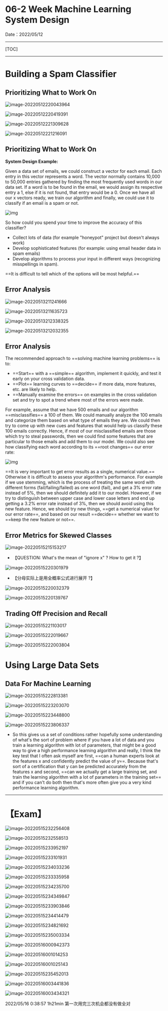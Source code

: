 # 06-2 Week Machine Learning System Design

Date：2022/05/12

------



[TOC]



------



# Building a Spam Classifier

## Prioritizing What to Work On

![image-20220512220043964](images/06_2_Week_Machine_Learning_System_Design/image-20220512220043964.png)

![image-20220512220419391](images/06_2_Week_Machine_Learning_System_Design/image-20220512220419391.png)

![image-20220512221309628](images/06_2_Week_Machine_Learning_System_Design/image-20220512221309628.png)

![image-20220512221216091](images/06_2_Week_Machine_Learning_System_Design/image-20220512221216091.png)



## Prioritizing What to Work On

**System Design Example:**

Given a data set of emails, we could construct a vector for each email. Each entry in this vector represents a word. The vector normally contains 10,000 to 50,000 entries gathered by finding the most frequently used words in our data set.  If a word is to be found in the email, we would assign its respective entry a 1, else if it is not found, that entry would be a 0. Once we have all our x vectors ready, we train our algorithm and finally, we could use it to classify if an email is a spam or not.

![img](images/06_2_Week_Machine_Learning_System_Design/Ys5NKOLJEeaPWBJZo44gSg_aba93cf4ce4507175d7e47ab5f9b7ce4_Screenshot-2017-01-24-22.29.45.png)

So how could you spend your time to improve the accuracy of this classifier?

- Collect lots of data (for example "honeypot" project but doesn't always work)
- Develop sophisticated features (for example: using email header data in spam emails)
- Develop algorithms to process your input in different ways (recognizing misspellings in spam).

==It is difficult to tell which of the options will be most helpful.==



## Error Analysis

![image-20220513211241666](images/06_2_Week_Machine_Learning_System_Design/image-20220513211241666.png)

![image-20220513211635723](images/06_2_Week_Machine_Learning_System_Design/image-20220513211635723.png)

![image-20220513212338325](images/06_2_Week_Machine_Learning_System_Design/image-20220513212338325.png)

![image-20220513212032355](images/06_2_Week_Machine_Learning_System_Design/image-20220513212032355.png)



## Error Analysis

The recommended approach to ==solving machine learning problems== is to:

- ==Start== with a ==simple== algorithm, implement it quickly, and test it early on your cross validation data.
- ==Plot== learning curves to ==decide== if more data, more features, etc. are likely to help.
- ==Manually examine the errors== on examples in the cross validation set and try to spot a trend where most of the errors were made.

For example, assume that we have 500 emails and our algorithm ==misclassifies== a 100 of them. We could manually analyze the 100 emails and categorize them based on what type of emails they are. We could then try to come up with new cues and features that would help us classify these 100 emails correctly. Hence, if most of our misclassified emails are those which try to steal passwords, then we could find some features that are particular to those emails and add them to our model. We could also see how classifying each word according to its ==root changes== our error rate:

![img](images/06_2_Week_Machine_Learning_System_Design/kky-ouM6EeacbA6ydECl3A_01b1fa64fcc9a7eb5da8e946f6a12636_Screenshot-2017-01-25-12.08.23.png)

==It is very important to get error results as a single, numerical value.== Otherwise it is difficult to assess your algorithm's performance. For example if we use stemming, which is the process of treating the same word with different forms (fail/failing/failed) as one word (fail), and get a 3% error rate instead of 5%, then we should definitely add it to our model. However, if we try to distinguish between upper case and lower case letters and end up getting a 3.2% error rate instead of 3%, then we should avoid using this new feature.  Hence, we should try new things, ==get a numerical value for our error rate==, and based on our result ==decide== whether we want to ==keep the new feature or not==. 



## Error Metrics for Skewed Classes

![image-20220515215153217](images/06_2_Week_Machine_Learning_System_Design/image-20220515215153217.png)

* 【QUESTION: What's the mean of "ignore x" ? How to get it ?】

![image-20220515220301979](images/06_2_Week_Machine_Learning_System_Design/image-20220515220301979.png)

* 【分母实际上是用全概率公式进行展开 ?】

![image-20220515220032379](images/06_2_Week_Machine_Learning_System_Design/image-20220515220032379.png)

![image-20220515220139767](images/06_2_Week_Machine_Learning_System_Design/image-20220515220139767.png)



## Trading Off Precision and Recall

![image-20220515221103017](images/06_2_Week_Machine_Learning_System_Design/image-20220515221103017.png)

![image-20220515222019667](images/06_2_Week_Machine_Learning_System_Design/image-20220515222019667.png)

![image-20220515222003804](images/06_2_Week_Machine_Learning_System_Design/image-20220515222003804.png)



# Using Large Data Sets

## Data For Machine Learning

![image-20220515222813381](images/06_2_Week_Machine_Learning_System_Design/image-20220515222813381.png)

![image-20220515223203070](images/06_2_Week_Machine_Learning_System_Design/image-20220515223203070.png)

![image-20220515223448800](images/06_2_Week_Machine_Learning_System_Design/image-20220515223448800.png)

![image-20220515223806337](images/06_2_Week_Machine_Learning_System_Design/image-20220515223806337.png)

* So this gives us a set of conditions rather hopefully some understanding of what's the sort of problem where if you have a lot of data and you train a learning algorithm with lot of parameters, that might be a good way to give a high performance learning algorithm and really, I think the key test that I often ask myself are first, ==can a human experts look at the features x and confidently predict the value of y==. Because that's sort of a certification that y can be predicted accurately from the features x and second, ==can we actually get a large training set, and train the learning algorithm with a lot of parameters in the training set== and if you can't do both then that's more often give you a very kind performance learning algorithm.



------



# 【Exam】

![image-20220515232256408](images/06_2_Week_Machine_Learning_System_Design/image-20220515232256408.png)

![image-20220515232558513](images/06_2_Week_Machine_Learning_System_Design/image-20220515232558513.png)

![image-20220515233952197](images/06_2_Week_Machine_Learning_System_Design/image-20220515233952197.png)



![image-20220515233101931](images/06_2_Week_Machine_Learning_System_Design/image-20220515233101931.png)

![image-20220515234033236](images/06_2_Week_Machine_Learning_System_Design/image-20220515234033236.png)



![image-20220515233335958](images/06_2_Week_Machine_Learning_System_Design/image-20220515233335958.png)

![image-20220515234235700](images/06_2_Week_Machine_Learning_System_Design/image-20220515234235700.png)

![image-20220515234349847](images/06_2_Week_Machine_Learning_System_Design/image-20220515234349847.png)



![image-20220515233903846](images/06_2_Week_Machine_Learning_System_Design/image-20220515233903846.png)

![image-20220515234414479](images/06_2_Week_Machine_Learning_System_Design/image-20220515234414479.png)





![image-20220515234821692](images/06_2_Week_Machine_Learning_System_Design/image-20220515234821692.png)

![image-20220515235003334](images/06_2_Week_Machine_Learning_System_Design/image-20220515235003334.png)

![image-20220516000942373](images/06_2_Week_Machine_Learning_System_Design/image-20220516000942373.png)

![image-20220516001014253](images/06_2_Week_Machine_Learning_System_Design/image-20220516001014253.png)

![image-20220516001025143](images/06_2_Week_Machine_Learning_System_Design/image-20220516001025143.png)



![image-20220515235452013](images/06_2_Week_Machine_Learning_System_Design/image-20220515235452013.png)



![image-20220516003441836](images/06_2_Week_Machine_Learning_System_Design/image-20220516003441836.png)

![image-20220516003434321](images/06_2_Week_Machine_Learning_System_Design/image-20220516003434321.png)



2022/05/16 0:38:57 1h21min 第一次用完三次机会都没有做全对